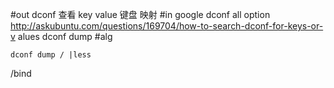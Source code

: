 #out
dconf 查看 key value 键盘 映射
#in
google dconf all option
http://askubuntu.com/questions/169704/how-to-search-dconf-for-keys-or-v
alues
dconf dump
#alg
```
dconf dump / |less
```
/bind
